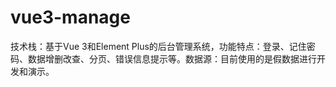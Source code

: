 # vue3-manage
技术栈：基于Vue 3和Element Plus的后台管理系统，功能特点：登录、记住密码、数据增删改查、分页、错误信息提示等。数据源：目前使用的是假数据进行开发和演示。


